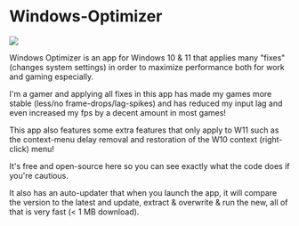# Windows-Optimizer

![](https://i.ibb.co/ZLP0ZfL/WO.png)

Windows Optimizer is an app for Windows 10 & 11 that applies many "fixes" (changes system settings) in order to maximize performance both for work and gaming especially.

I'm a gamer and applying all fixes in this app has made my games more stable (less/no frame-drops/lag-spikes) and has reduced my input lag and even increased my fps by a decent amount in most games!

This app also features some extra features that only apply to W11 such as the context-menu delay removal and restoration of the W10 context (right-click) menu!

It's free and open-source here so you can see exactly what the code does if you're cautious.

It also has an auto-updater that when you launch the app, it will compare the version to the latest and update, extract & overwrite & run the new, all of that is very fast (< 1 MB download).
